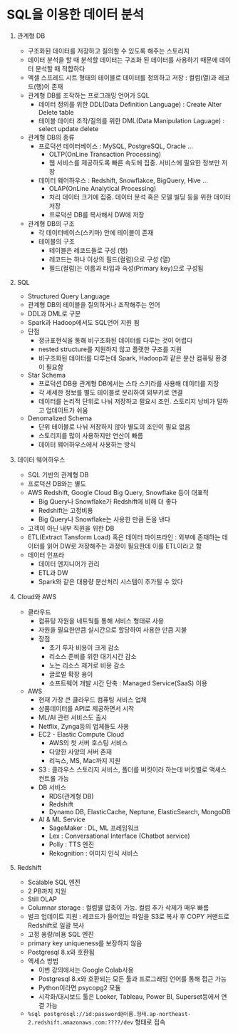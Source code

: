 # SQL을 이용한 데이터 분석

1. 관계형 DB
    - 구조화된 데이터를 저장하고 질의할 수 있도록 해주는 스토리지
    - 데이터 분석을 할 때 분석할 데이터는 구조화 된 데이터를 사용하기 때문에 데이터 분석할 때 적합하다
    - 엑셀 스프레드 시트 형태의 테이블로 데이터를 정의하고 저장 : 컬럼(열)과 레코드(행)이 존재
    - 관계형 DB를 조작하는 프로그래밍 언어가 SQL
        - 데이터 정의를 위한 DDL(Data Definition Language) : Create Alter Delete table
        - 테이블 데이터 조작/질의를 위한 DML(Data Manipulation Laguage) : select update delete
    - 관계형 DB의 종류
        - 프로덕션 데이터베이스 : MySQL, PostgreSQL, Oracle ...
            - OLTP(OnLine Transaction Processing)
            - 웹 서비스를 제공하도록 빠른 속도에 집중. 서비스에 필요한 정보만 저장
        - 데이터 웨어하우스 : Redshift, Snowflakce, BigQuery, Hive ...
            - OLAP(OnLine Analytical Processing)
            - 처리 데이터 크기에 집중. 데이터 분석 혹은 모델 빌딩 등을 위한 데이터 저장
            - 프로덕션 DB를 복사해서 DW에 저장
    - 관계형 DB의 구조
        - 각 데이터베이스(스키마) 안에 테이블이 존재
        - 테이블의 구조
            - 테이블은 레코드들로 구성 (행)
            - 레코드는 하나 이상의 필드(컬럼)으로 구성 (열)
            - 필드(컬럼)는 이름과 타입과 속성(Primary key)으로 구성됨

2. SQL
    - Structured Query Language
    - 관계형 DB의 테이블을 질의하거나 조작해주는 언어
    - DDL과 DML로 구분
    - Spark과 Hadoop에서도 SQL언어 지원 됨
    - 단점
        - 졍규표현식을 통해 비구조화된 데이터를 다루는 것이 어렵다
        - nested structure를 지원하지 않고 플랫한 구조를 지원
        - 비구조화된 데이터를 다루는데 Spark, Hadoop과 같은 분산 컴퓨팅 환경이 필요함
    - Star Schema
        - 프로덕션 DB용 관계형 DB에서는 스타 스키라를 사용해 데이터를 저장
        - 각 세세한 정보를 별도 테이블로 분리하여 외부키로 연결
        - 데이터를 논리적 단위로 나눠 저장하고 필요시 조인. 스토리지 낭비가 덜하고 업데이트가 쉬움
    - Denomalized Schema
        - 단위 테이블로 나눠 저장하지 않아 별도의 조인이 필요 없음
        - 스토리지를 많이 사용하지만 연산이 빠름
        - 데이터 웨어하우스에서 사용하는 방식

3. 데이터 웨어하우스
    - SQL 기반의 관계형 DB
    - 프로덕션 DB와는 별도
    - AWS Redshift, Google Cloud Big Query, Snowflake 등이 대표적
        - Big Query나 Snowflake가 Redshift에 비해 더 좋다
        - Redshift는 고정비용
        - Big Query나 Snowflake는 사용한 만큼 돈을 낸다
    - 고객이 아닌 내부 직원을 위한 DB
    - ETL(Extract Tansform Load) 혹은 데이터 파이프라인 : 외부에 존재하는 데이터를 읽어 DW로 저장해주는 과정이 필요한데 이를 ETL이라고 함
    - 데이터 인프라
        - 데이터 엔지니어가 관리
        - ETL과 DW
        - Spark와 같은 대용량 분산처리 시스템이 추가될 수 있다

4. Cloud와 AWS
    - 클라우드
        - 컴퓨팅 자원을 네트웍틀 통해 서비스 형태로 사용
        - 자원을 필요한만큼 실시간으로 할당하여 사용한 만큼 지불
        - 장점
            - 초기 투자 비용이 크게 감소
            - 리소스 준비를 위한 대기시간 감소
            - 노는 리소스 제거로 비용 감소
            - 글로벌 확장 용이
            - 소프트웨어 개발 시간 단축 : Managed Service(SaaS) 이용
    - AWS
        - 현재 가장 큰 클라우드 컴퓨팅 서비스 업체
        - 상품데이터를 API로 제공하면서 시작
        - ML/AI 관련 서비스도 출시
        - Netflix, Zynga등의 업체들도 사용
        - EC2 - Elastic Compute Cloud
            - AWS의 첫 서버 호스팅 서비스
            - 다양한 사양의 서버 존재
            - 리눅스, MS, Mac까지 지원
        - S3 : 클라우스 스토리지 서비스, 폴더를 버킷이라 하는데 버킷별로 액세스 컨트롤 가능
        - DB 서비스
            - RDS(관계형 DB)
            - Redshift
            - Dynamo DB, ElasticCache, Neptune, ElasticSearch, MongoDB
        - AI & ML Service
            - SageMaker : DL, ML 프레임워크
            - Lex : Conversational Interface (Chatbot service)
            - Polly : TTS 엔진
            - Rekognition : 이미지 인식 서비스

5. Redshift
    - Scalable SQL 엔진
    - 2 PB까지 지원
    - Still OLAP
    - Columnar storage : 컬럼별 압축이 가능. 컬럼 추가 삭제가 매우 빠름 
    - 벌크 업데이트 지원 : 레코드가 들어있는 파일을 S3로 복사 후 COPY 커맨드로 Redshift로 일괄 복사
    - 고정 용량/비용 SQL 엔진
    - primary key uniqueness를 보장하지 않음
    - Postgresql 8.x와 호환됨
    - 액세스 방법
        - 이번 강의에서는 Google Colab사용
        - Postgresql 8.x와 호환되는 모든 툴과 프로그래밍 언어를 통해 접근 가능
        - Python이라면 psycopg2 모듈
        - 시각화/대시보드 툴은 Looker, Tableau, Power BI, Superset등에서 연결 가능
    - `%sql postgresql://id:password@이름.형태.ap-northeast-2.redshift.amazonaws.com:????/dev` 형태로 접속